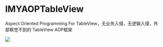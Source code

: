 # IMYAOPTableView
Aspect Oriented Programming For TableView，无业务入侵，无逻辑入侵，外部察觉不到的 TableView AOP框架

![](https://raw.githubusercontent.com/li6185377/IMYAOPTableView/master/screenshot/aop_tableview_demo.gif)
